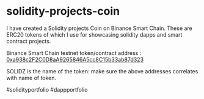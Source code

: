 # solidity-projects-coin
I have created a Solidity projects Coin on Binance Smart Chain. These are ERC20 tokens of which I use for showcasing solidity dapps and smart contract projects. 

Binance Smart Chain testnet token/contract address        :  [0xa938c2F2C0D8aA9265846A5cc8C15b33ab87d323](https://testnet.bscscan.com/address/0xa938c2f2c0d8aa9265846a5cc8c15b33ab87d323#code)

SOLIDZ is the name of the token: make sure the above addresses correlates with name of token.

#solidityportfolio #dappportfolio
